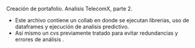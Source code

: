 Creación de portafolio.
Analisis TelecomX, parte 2.
  - Este archivo contiene un collab en donde se ejecutan librerias, uso de dataframes y ejecución de analisis predictivo.
  - Así mismo un cvs previamente tratado para evitar redundancias y errores de análisis .
    
    
